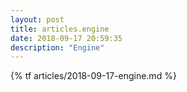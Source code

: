 ```yaml
---
layout: post
title: articles.engine
date: 2018-09-17 20:59:35
description: "Engine"
--- 
```


{% tf articles/2018-09-17-engine.md %}